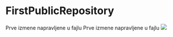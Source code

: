 # FirstPublicRepository
Prve izmene napravljene u fajlu
Prve izmene napravljene u fajlu
![](C:\Users\tilma\Downloads\IMG_20160415_144036_HDR.jpg)